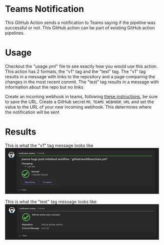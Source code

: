 # Teams Notification
This GitHub Action sends a notification to Teams saying if the pipeline was successful or not.
This GitHub action can be part of existing GitHub action pipelines.

# Usage
Checkout the "usage.yml" file to see exactly how you would use this action.
This action has 2 formats, the "v1" tag and the "test" tag. The "v1" tag results in a message with
links to the repository and a page comparing the changes in the most recent commit.
The "test" tag results in a message with information about the repo but no links

Create an incoming webhook in teams, following [these instructions](https://docs.microsoft.com/en-us/microsoftteams/platform/webhooks-and-connectors/how-to/add-incoming-webhook#create-incoming-webhook-1), be sure to save the URL.
Create a GitHub secret `MS_TEAMS_WEBHOOK_URL` and set the value to the URL of your new incoming webhook.
This determines where the notification will be sent

# Results
This is what the "v1" tag message looks like
![v1 results](v1.jpg)

This is what the "test" tag message looks like
![test results](test.jpg)
